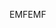 <span data-ttu-id="a7b6a-101">EMF</span><span class="sxs-lookup"><span data-stu-id="a7b6a-101">EMF</span></span>